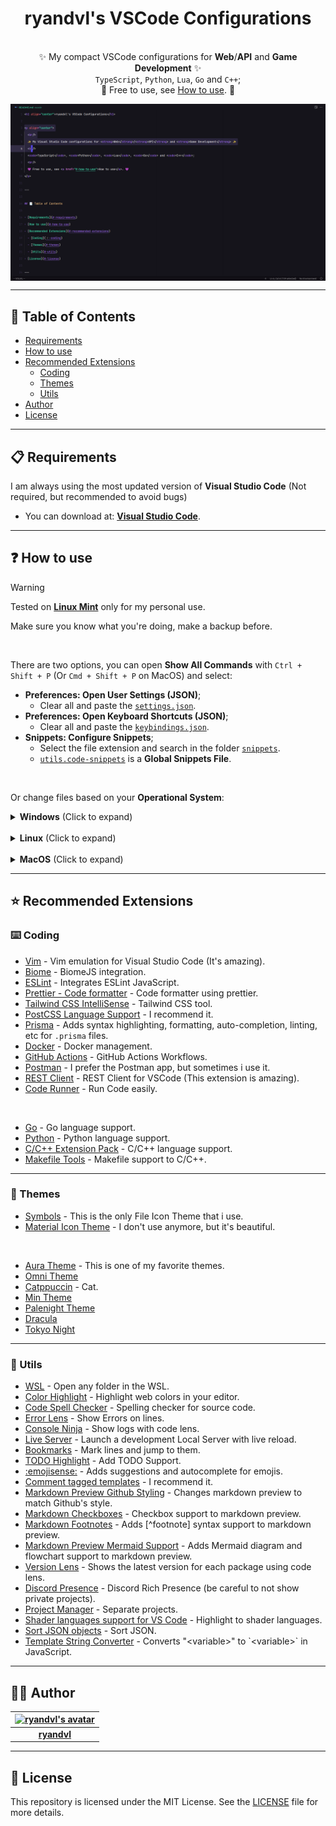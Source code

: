 <h1 align="center">ryandvl's VSCode Configurations</h1>

<p align="center">
  <br/>
  ✨ My compact VSCode configurations for <strong>Web</strong>/<strong>API</strong> and <strong>Game Development</strong> ✨
  <br/>
  <code>TypeScript</code>, <code>Python</code>, <code>Lua</code>, <code>Go</code> and <code>C++</code>;
  <br/>
  💜 Free to use, see <a href="#-how-to-use">How to use</a>. 💜
</p>

<img alt="visual studio code image" align="center" src="./.github/assets/vscode-md-auradark.png">

---

## 📑 Table of Contents

- [Requirements](#-requirements)
- [How to use](#-how-to-use)
- [Recommended Extensions](#-recommended-extensions)
  - [Coding](#️-coding)
  - [Themes](#-themes)
  - [Utils](#-utils)
- [Author](#-author)
- [License](#-license)

---

## 📋 Requirements

I am always using the most updated version of **Visual Studio Code** (Not required, but recommended to avoid bugs)
- You can download at: **[Visual Studio Code](https://code.visualstudio.com/)**.

---

## ❓ How to use

> [!WARNING]
> Tested on **[Linux Mint](https://linuxmint.com/edition.php?id=319)** only for my personal use.
>
> Make sure you know what you're doing, make a backup before.

<br/>

There are two options, you can open **Show All Commands** with `Ctrl + Shift + P` (Or `Cmd + Shift + P` on MacOS) and select:
- **Preferences: Open User Settings (JSON)**;
  - Clear all and paste the [`settings.json`](settings.json).
- **Preferences: Open Keyboard Shortcuts (JSON)**;
  - Clear all and paste the [`keybindings.json`](keybindings.json).
- **Snippets: Configure Snippets**;
  - Select the file extension and search in the folder [`snippets`](snippets).
  - [`utils.code-snippets`](utils.code-snippets) is a **Global Snippets File**.

<br/>

Or change files based on your **Operational System**:
<details>
<summary><strong>Windows</strong> (Click to expand)</summary>
<br/>

- VScode default configurations folder: `%APPDATA%\Code\User\`;
  - Example: `%APPDATA%\Code\User\settings.json`
- Settings file: `<folder>\settings.json`;
- Keybindings file: `<folder>\keybindings.json`;
- Snippets folder: `<folder>\snippets`

</details>

<br/>

<details>
<summary><strong>Linux</strong> (Click to expand)</summary>
<br/>

- VScode default configurations folder: `~/.config/Code/User/` or `$HOME/.config/Code/User/`;
  - Example: `~/.config/Code/User/settings.json`
- Settings file: `<folder>/settings.json`;
- Keybindings file: `<folder>/keybindings.json`;
- Snippets folder: `<folder>/snippets`

</details>

<br/>

<details>
<summary><strong>MacOS</strong> (Click to expand)</summary>
<br/>

- VScode default configurations folder: `$HOME/Library/Application Support/Code/User/`;
  - Example: `$HOME/Library/Application Support/Code/User/settings.json`
- Settings file: `<folder>/settings.json`;
- Keybindings file: `<folder>/keybindings.json`;
- Snippets folder: `<folder>/snippets`

</details>

---

## ⭐ Recommended Extensions

### ⌨️ Coding

- [Vim](https://marketplace.visualstudio.com/items?itemName=vscodevim.vim) - Vim emulation for Visual Studio Code (It's amazing).
- [Biome](https://marketplace.visualstudio.com/items?itemName=biomejs.biome) - BiomeJS integration.
- [ESLint](https://marketplace.visualstudio.com/items?itemName=dbaeumer.vscode-eslint) - Integrates ESLint JavaScript.
- [Prettier - Code formatter](https://marketplace.visualstudio.com/items?itemName=esbenp.prettier-vscode) - Code formatter using prettier.
- [Tailwind CSS IntelliSense](https://marketplace.visualstudio.com/items?itemName=bradlc.vscode-tailwindcss) - Tailwind CSS tool.
- [PostCSS Language Support](https://marketplace.visualstudio.com/items?itemName=csstools.postcss) - I recommend it.
- [Prisma](https://marketplace.visualstudio.com/items?itemName=Prisma.prisma) - Adds syntax highlighting, formatting, auto-completion, linting, etc for `.prisma` files.
- [Docker](https://marketplace.visualstudio.com/items?itemName=ms-azuretools.vscode-docker) - Docker management.
- [GitHub Actions](https://marketplace.visualstudio.com/items?itemName=github.vscode-github-actions) - GitHub Actions Workflows.
- [Postman](https://marketplace.visualstudio.com/items?itemName=Postman.postman-for-vscode) - I prefer the Postman app, but sometimes i use it.
- [REST Client](https://marketplace.visualstudio.com/items?itemName=humao.rest-client) - REST Client for VSCode (This extension is amazing).
- [Code Runner](https://marketplace.visualstudio.com/items?itemName=formulahendry.code-runner) - Run Code easily.

<br/>

- [Go](https://marketplace.visualstudio.com/items?itemName=golang.go) - Go language support.
- [Python](https://marketplace.visualstudio.com/items?itemName=ms-python.python) - Python language support.
- [C/C++ Extension Pack](https://marketplace.visualstudio.com/items?itemName=ms-vscode.cpptools-extension-pack) - C/C++ language support.
- [Makefile Tools](https://marketplace.visualstudio.com/items?itemName=ms-vscode.makefile-tools) - Makefile support to C/C++.

---

### 🎨 Themes

- [Symbols](https://marketplace.visualstudio.com/items?itemName=miguelsolorio.symbols) - This is the only File Icon Theme that i use.
- [Material Icon Theme](https://marketplace.visualstudio.com/items?itemName=miguelsolorio.symbols) - I don't use anymore, but it's beautiful.

<br/>

- [Aura Theme](https://marketplace.visualstudio.com/items?itemName=DaltonMenezes.aura-theme) - This is one of my favorite themes.
- [Omni Theme](https://marketplace.visualstudio.com/items?itemName=rocketseat.theme-omni)
- [Catppuccin](https://marketplace.visualstudio.com/items?itemName=Catppuccin.catppuccin-vsc) - Cat.
- [Min Theme](https://marketplace.visualstudio.com/items?itemName=miguelsolorio.min-theme)
- [Palenight Theme](https://marketplace.visualstudio.com/items?itemName=whizkydee.material-palenight-theme)
- [Dracula](https://marketplace.visualstudio.com/items?itemName=dracula-theme.theme-dracula)
- [Tokyo Night](https://marketplace.visualstudio.com/items?itemName=enkia.tokyo-night)

---

### 💯 Utils

- [WSL](https://marketplace.visualstudio.com/items?itemName=ms-vscode-remote.remote-wsl) - Open any folder in the WSL.
- [Color Highlight](https://marketplace.visualstudio.com/items?itemName=naumovs.color-highlight) - Highlight web colors in your editor.
- [Code Spell Checker](https://marketplace.visualstudio.com/items?itemName=streetsidesoftware.code-spell-checker) - Spelling checker for source code.
- [Error Lens](https://marketplace.visualstudio.com/items?itemName=usernamehw.errorlens) - Show Errors on lines.
- [Console Ninja](https://marketplace.visualstudio.com/items?itemName=WallabyJs.console-ninja) - Show logs with code lens.
- [Live Server](https://marketplace.visualstudio.com/items?itemName=ritwickdey.LiveServer) - Launch a development Local Server with live reload.
- [Bookmarks](https://marketplace.visualstudio.com/items?itemName=alefragnani.Bookmarks) - Mark lines and jump to them.
- [TODO Highlight](https://marketplace.visualstudio.com/items?itemName=wayou.vscode-todo-highlight) - Add TODO Support.
- [:emojisense:](https://marketplace.visualstudio.com/items?itemName=bierner.emojisense) - Adds suggestions and autocomplete for emojis.
- [Comment tagged templates](https://marketplace.visualstudio.com/items?itemName=bierner.comment-tagged-templates) - I recommend it.
- [Markdown Preview Github Styling](https://marketplace.visualstudio.com/items?itemName=bierner.markdown-preview-github-styles) - Changes markdown preview to match Github's style.
- [Markdown Checkboxes](https://marketplace.visualstudio.com/items?itemName=bierner.markdown-checkbox) - Checkbox support to markdown preview.
- [Markdown Footnotes](https://marketplace.visualstudio.com/items?itemName=bierner.markdown-footnotes) - Adds [\^footnote] syntax support to markdown preview.
- [Markdown Preview Mermaid Support](https://marketplace.visualstudio.com/items?itemName=bierner.markdown-mermaid) - Adds Mermaid diagram and flowchart support to markdown preview.
- [Version Lens](https://marketplace.visualstudio.com/items?itemName=pflannery.vscode-versionlens) - Shows the latest version for each package using code lens.
- [Discord Presence](https://marketplace.visualstudio.com/items?itemName=icrawl.discord-vscode) - Discord Rich Presence (be careful to not show private projects).
- [Project Manager](https://marketplace.visualstudio.com/items/?itemName=alefragnani.project-manager) - Separate projects.
- [Shader languages support for VS Code](https://marketplace.visualstudio.com/items/?itemName=slevesque.shader) - Highlight to shader languages.
- [Sort JSON objects](https://marketplace.visualstudio.com/items/?itemName=richie5um2.vscode-sort-json) - Sort JSON.
- [Template String Converter](https://marketplace.visualstudio.com/items/?itemName=meganrogge.template-string-converter) - Converts \"\<variable\>\" to \`\<variable\>\` in JavaScript.

---

## 🧑‍💻 Author

| [![ryandvl's avatar](https://github.com/ryandvl.png?size=128)](https://github.com/ryandvl) |
| :---: |
| **[ryandvl](https://github.com/ryandvl)** |

---

## 📝 License

This repository is licensed under the MIT License. See the [LICENSE](LICENSE) file for more details.
